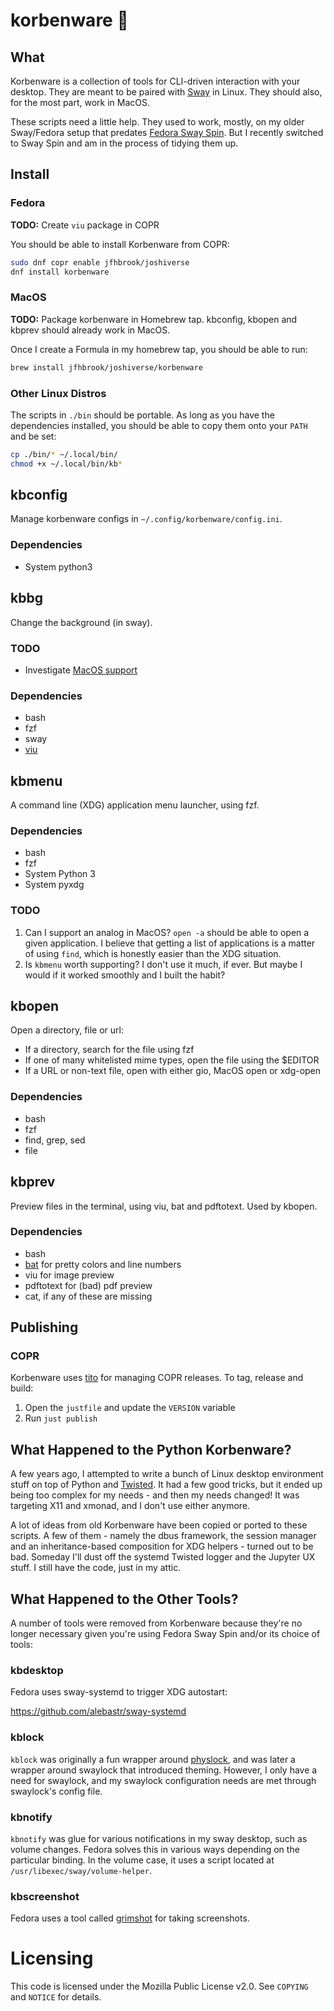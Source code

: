 # korbenware 🦜

## What

Korbenware is a collection of tools for CLI-driven interaction with your
desktop. They are meant to be paired with [Sway](https://swaywm.org/) in
Linux. They should also, for the most part, work in MacOS.

These scripts need a little help. They used to work, mostly, on my older
Sway/Fedora setup that predates
[Fedora Sway Spin](https://fedoraproject.org/spins/sway/). But I recently
switched to Sway Spin and am in the process of tidying them up.

## Install

### Fedora

**TODO:** Create `viu` package in COPR

You should be able to install Korbenware from COPR:

```bash
sudo dnf copr enable jfhbrook/joshiverse
dnf install korbenware
```

### MacOS

**TODO:** Package korbenware in Homebrew tap. kbconfig, kbopen and kbprev
should already work in MacOS.

Once I create a Formula in my homebrew tap, you should be able to run:

```bash
brew install jfhbrook/joshiverse/korbenware
```

### Other Linux Distros

The scripts in `./bin` should be portable. As long as you have the dependencies
installed, you should be able to
copy them onto your `PATH` and be
set:

```bash
cp ./bin/* ~/.local/bin/
chmod +x ~/.local/bin/kb*
```

## kbconfig

Manage korbenware configs in `~/.config/korbenware/config.ini`.

### Dependencies

* System python3

## kbbg

Change the background (in sway).

### TODO

- Investigate [MacOS support](https://apple.stackexchange.com/questions/40644/how-do-i-change-desktop-background-with-a-terminal-command)

### Dependencies

* bash
* fzf
* sway
* [viu](https://crates.io/crates/viu)

## kbmenu

A command line (XDG) application menu launcher, using fzf.

### Dependencies

* bash
* fzf
* System Python 3
* System pyxdg

### TODO

1. Can I support an analog in MacOS? `open -a` should be able to open a given
   application. I believe that getting a list of applications is a matter of
   using `find`, which is honestly easier than the XDG situation.
2. Is `kbmenu` worth supporting? I don't use it much, if ever. But maybe I
   would if it worked smoothly and I built the habit?

## kbopen

Open a directory, file or url:

* If a directory, search for the file using fzf
* If one of many whitelisted mime types, open the file using the $EDITOR
* If a URL or non-text file, open with either gio, MacOS open or xdg-open

### Dependencies

* bash
* fzf
* find, grep, sed
* file

## kbprev

Preview files in the terminal, using viu, bat and pdftotext. Used by kbopen.

### Dependencies

* bash
* [bat](https://crates.io/crates/bat) for pretty colors and line numbers
* viu for image preview
* pdftotext for (bad) pdf preview
* cat, if any of these are missing

## Publishing

### COPR

Korbenware uses [tito](https://github.com/rpm-software-management/tito) for
managing COPR releases. To tag, release and build:

1. Open the `justfile` and update the `VERSION` variable
2. Run `just publish`

## What Happened to the Python Korbenware?

A few years ago, I attempted to write a bunch of Linux desktop environment
stuff on top of Python and [Twisted](https://twistedmatrix.com/trac/). It
had a few good tricks, but it ended up being too complex for my needs - and
then my needs changed! It was targeting X11 and xmonad, and I don't use either
anymore.

A lot of ideas from old Korbenware have been copied or ported to these scripts.
A few of them - namely the dbus framework, the session manager and an
inheritance-based composition for XDG helpers - turned out to be bad. Someday
I'll dust off the systemd Twisted logger and the Jupyter UX stuff. I still
have the code, just in my attic.

## What Happened to the Other Tools?

A number of tools were removed from Korbenware because they're no longer
necessary given you're using Fedora Sway Spin and/or its choice of tools:

### kbdesktop

Fedora uses sway-systemd to trigger XDG autostart:

<https://github.com/alebastr/sway-systemd>

### kblock

`kblock` was originally a fun wrapper around
[physlock](https://github.com/xyb3rt/physlock), and was later a wrapper around
swaylock that introduced theming. However, I only have a need for swaylock,
and my swaylock configuration needs are met through swaylock's config file.

### kbnotify

`kbnotify` was glue for various notifications in my sway desktop, such as
volume changes. Fedora solves this in various ways depending on the particular
binding. In the volume case, it uses a script located at
`/usr/libexec/sway/volume-helper`.

### kbscreenshot

Fedora uses a tool called
[grimshot](https://manpages.ubuntu.com/manpages/jammy/man1/grimshot.1.html)
for taking screenshots.

# Licensing

This code is licensed under the Mozilla Public License v2.0. See `COPYING` and
`NOTICE` for details.
